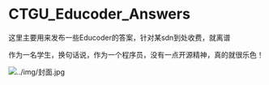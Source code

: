 # CTGU_Educoder_Answers
这里主要用来发布一些Educoder的答案，针对某sdn到处收费，就离谱


作为一名学生，换句话说，作为一个程序员，没有一点开源精神，真的就很乐色！

![../img/封面.jpg](20200327_1.png "封面")